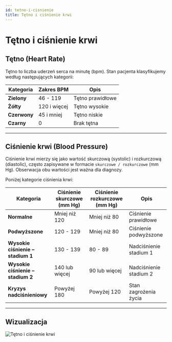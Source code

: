 ```yaml
---
id: tetno-i-cisnienie
title: Tętno i ciśnienie krwi
---
```


# Tętno i ciśnienie krwi

## Tętno (Heart Rate)

Tętno to liczba uderzeń serca na minutę (bpm). Stan pacjenta klasyfikujemy według następujących kategorii:

| Kategoria | Zakres BPM      | Opis             |
|-----------|-----------------|------------------|
| **Zielony**  | 46 - 119        | Tętno prawidłowe |
| **Żółty**   | 120 i więcej    | Tętno wysokie    |
| **Czerwony**| 45 i mniej      | Tętno niskie     |
| **Czarny**  | 0               | Brak tętna       |

---

## Ciśnienie krwi (Blood Pressure)

Ciśnienie krwi mierzy się jako wartość skurczową (systolic) i rozkurczową (diastolic), często zapisywane w formacie `skurczowe / rozkurczowe` (mm Hg). Obserwacja obu wartości jest ważna dla diagnozy.

Poniżej kategorie ciśnienia krwi:

| Kategoria                      | Ciśnienie skurczowe (mm Hg) | Ciśnienie rozkurczowe (mm Hg) | Opis                  |
|-------------------------------|-----------------------------|-------------------------------|-----------------------|
| **Normalne**                  | Mniej niż 120               | Mniej niż 80                  | Ciśnienie prawidłowe  |
| **Podwyższone**               | 120 - 129                  | Mniej niż 80                  | Ciśnienie podwyższone |
| **Wysokie ciśnienie – stadium 1** | 130 - 139                  | 80 - 89                      | Nadciśnienie stadium 1|
| **Wysokie ciśnienie – stadium 2** | 140 lub więcej             | 90 lub więcej                | Nadciśnienie stadium 2|
| **Kryzys nadciśnieniowy**     | Powyżej 180                | Powyżej 120                  | Stan zagrożenia życia |

---

## Wizualizacja

![Tętno i ciśnienie krwi](https://docs.veryinsanee.space/~gitbook/image?url=https%3A%2F%2F3719360761-files.gitbook.io%2F%7E%2Ffiles%2Fv0%2Fb%2Fgitbook-x-prod.appspot.com%2Fo%2Fspaces%252Fck7Fdkl3tw9GlGnkwHuu%252Fuploads%252FjvLNYeckoKpng3VlRXBr%252F930706887_preview_Capture23.PNG%3Falt%3Dmedia%26token%3Db4106f3b-5e3f-4db8-8990-9791b35cd954&width=768&dpr=1&quality=100&sign=18303358&sv=2)
